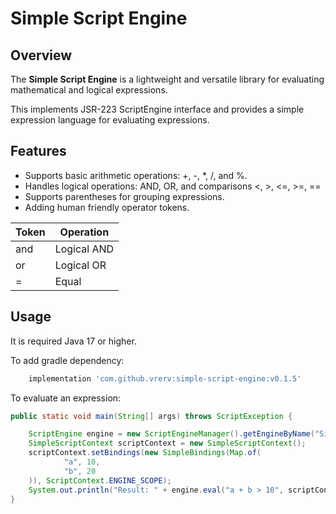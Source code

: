 # Simple Script Engine

## Overview

The **Simple Script Engine** is a lightweight and versatile library for evaluating mathematical and logical expressions.

This implements JSR-223 ScriptEngine interface and provides a simple expression language for evaluating expressions.

## Features

- Supports basic arithmetic operations: +, -, *, /, and %.
- Handles logical operations: AND, OR, and comparisons <, >, <=, >=, ==
- Supports parentheses for grouping expressions.
- Adding human friendly operator tokens.

| Token | Operation   |
|-------|-------------|
| and   | Logical AND |
| or    | Logical OR  |
| =     | Equal       |

## Usage

It is required Java 17 or higher.

To add gradle dependency:
```groovy
    implementation 'com.github.vrerv:simple-script-engine:v0.1.5'
```

To evaluate an expression:
```java
public static void main(String[] args) throws ScriptException {

	ScriptEngine engine = new ScriptEngineManager().getEngineByName("SimpleExpressionEvaluator");
	SimpleScriptContext scriptContext = new SimpleScriptContext();
	scriptContext.setBindings(new SimpleBindings(Map.of(
			"a", 10,
			"b", 20
	)), ScriptContext.ENGINE_SCOPE);
	System.out.println("Result: " + engine.eval("a + b > 10", scriptContext));
}
```
